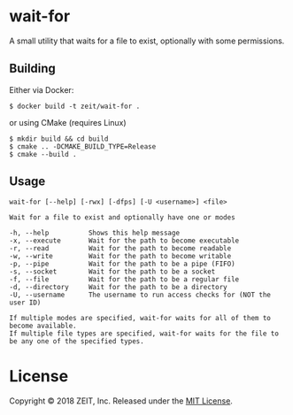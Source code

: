 # wait-for

A small utility that waits for a file to exist, optionally with some permissions.

## Building

Either via Docker:

```console
$ docker build -t zeit/wait-for .
```

or using CMake (requires Linux)

```console
$ mkdir build && cd build
$ cmake .. -DCMAKE_BUILD_TYPE=Release
$ cmake --build .
```

## Usage

```
wait-for [--help] [-rwx] [-dfps] [-U <username>] <file>

Wait for a file to exist and optionally have one or modes

-h, --help          Shows this help message
-x, --execute       Wait for the path to become executable
-r, --read          Wait for the path to become readable
-w, --write         Wait for the path to become writable
-p, --pipe          Wait for the path to be a pipe (FIFO)
-s, --socket        Wait for the path to be a socket
-f, --file          Wait for the path to be a regular file
-d, --directory     Wait for the path to be a directory
-U, --username      The username to run access checks for (NOT the user ID)

If multiple modes are specified, wait-for waits for all of them to become available.
If multiple file types are specified, wait-for waits for the file to be any one of the specified types.
```

# License
Copyright &copy; 2018 ZEIT, Inc. Released under the [MIT License](LICENSE.md).
